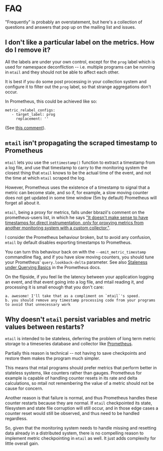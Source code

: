 # FAQ

"Frequently" is probably an overstatement, but here's a collection of questions and answers that pop up on the mailing list and issues.

## I don't like a particular label on the metrics.  How do I remove it?

All the labels are under your own control, except for the `prog` label which is used for namespace deconfliction -- i.e. multiple programs can be running in `mtail` and they should not be able to affect each other.

It is best if you do some post processing in your collection system and configure it to filter out the `prog` label, so that strange aggregations don't occur.

In Prometheus, this could be achieved like so:

```
metric_relabel_configs:
   - target_label: prog
     replacement: ''
```

(See [this comment](https://github.com/google/mtail/issues/59#issuecomment-303531070)).


## `mtail` isn't propagating the scraped timestamp to Prometheus

`mtail` lets you use the `settimestamp()` function to extract a timestamp from
a log file, and use that timestamp to carry to the monitoring system the
closest thing that `mtail` knows to be the actual time of the event, and not
the time at which `mtail` scraped the log.

However, Prometheus uses the existence of a timestamp to signal that a metric
can become stale, and so if, for example, a slow moving counter does not get
updated in some time window (5m by default) Prometheus will forget all about
it.

`mtail`, being a proxy for metrics, falls under bbrazil's comment on the
prometheus-users list, in which he says ["It doesn't make sense to have
timestamps for direct instrumentation, only for proxying metrics from another
monitoring system with a custom
collector."](https://groups.google.com/forum/#!msg/prometheus-users/qgxKH6_gYzM/LyO5wGO6BwAJ).

I consider the Prometheus behaviour broken, but to avoid any confusion,
`mtail` by default disables exporting timestamps to Prometheus.

You can turn this behaviour back on with the `--emit_metric_timestamp`
commandline flag, and if you have slow moving counters, you should tune your
Prometheus' `query.lookback-delta` parameter.  See also [Staleness under
Querying
Basics](https://prometheus.io/docs/prometheus/latest/querying/basics/#staleness)
in the Prometheus docs.

On the flipside, if you feel lie the latency between your application logging an event, and that event going into a log file, and mtail reading it, and processing it is small enough that you don't care:

    a. awesome! I'll take that as a compliment on `mtail`'s speed.
    b. you should remove any timestamp processing code from your programs to avoid that unnecessary work
    

## Why doesn't `mtail` persist variables and metric values between restarts?

`mtail` is intended to be stateless, deferring the problem of long term metric
storage to a timeseries database and collector like
[Prometheus](https://prometheus.io).

Partially this reason is technical -- not having to save checkpoints and restore them makes the program much simpler.

This means that mtail programs should prefer metrics that perform better in
stateless systems, like counters rather than gauges.  Prometheus for example is
capable of handling counter resets in its rate and delta calculations, so mtail
not remembering the value of a metric should not be cause for concern.

Another reason is that failure is normal, and thus Prometheus handles these
counter restarts because they are normal.  If `mtail` checkpointed its state,
filesystem and state file corruption will still occur, and in those edge cases
a counter reset would still be observed, and thus need to be handled
regardless.

So, given that the monitoring system needs to handle missing and resetting data
already in a distributed system, there is no compelling reason to implement
metric checkpointing in `mtail` as well.  It just adds complexity for little
overall gain.
